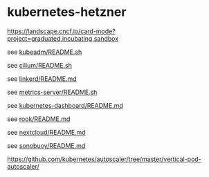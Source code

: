 # kubernetes-hetzner

https://landscape.cncf.io/card-mode?project=graduated,incubating,sandbox

see [kubeadm/README.sh](kubeadm/README.sh)

see [cilium/README.sh](cilium/README.sh)

see [linkerd/README.md](linkerd/README.md)

see [metrics-server/README.sh](metrics-server/README.sh)

see [kubernetes-dashboard/README.md](kubernetes-dashboard/README.md)

see [rook/README.md](rook/README.md)

see [nextcloud/README.md](nextcloud/README.md)

see [sonobuoy/README.md](sonobuoy/README.md)

https://github.com/kubernetes/autoscaler/tree/master/vertical-pod-autoscaler/